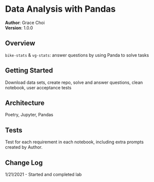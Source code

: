 # Data Analysis with Pandas

**Author**: Grace Choi  
**Version**: 1.0.0 

## Overview
`bike-stats` & `vg-stats`: answer questions by using Panda to solve tasks

## Getting Started
Download data sets, create repo, solve and answer questions, clean notebook, user acceptance tests

## Architecture
Poetry, Jupyter, Pandas

## Tests
Test for each requirement in each notebook, including extra prompts created by Author.

## Change Log
1/21/2021 - Started and completed lab